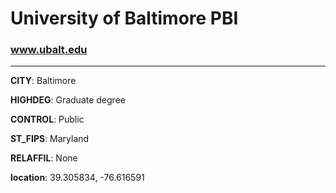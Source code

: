 # University of Baltimore PBI
### www.ubalt.edu
---
**CITY**: Baltimore

**HIGHDEG**: Graduate degree

**CONTROL**: Public

**ST_FIPS**: Maryland

**RELAFFIL**: None

**location**: 39.305834, -76.616591